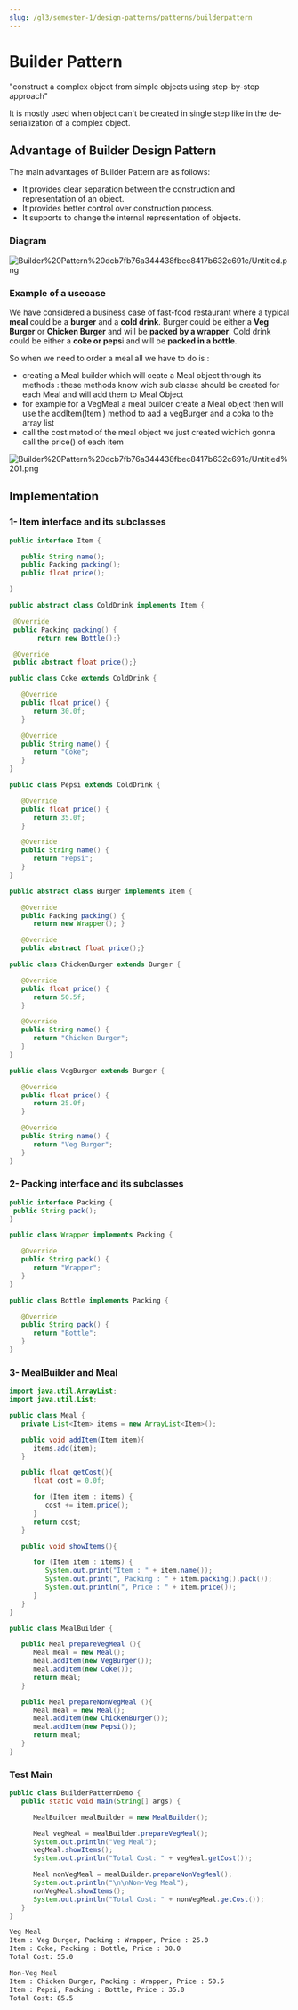 ```yaml
---
slug: /gl3/semester-1/design-patterns/patterns/builderpattern
---
```


# Builder Pattern

"construct a complex object from simple objects using step-by-step approach"

It is mostly used when object can't be created in single step like in the de-serialization of a complex object.

## Advantage of Builder Design Pattern

The main advantages of Builder Pattern are as follows:

- It provides clear separation between the construction and representation of an object.
- It provides better control over construction process.
- It supports to change the internal representation of objects.

### Diagram

![Builder%20Pattern%20dcb7fb76a344438fbec8417b632c691c/Untitled.png](Builder%20Pattern%20dcb7fb76a344438fbec8417b632c691c/Untitled.png)

### Example of a usecase

We have considered a business case of fast-food restaurant where a typical **meal** could be a **burger** and a **cold drink**. Burger could be either a **Veg Burger** or **Chicken Burger** and will be **packed by a wrapper**. Cold drink could be either a **coke or peps**i and will be **packed in a bottle**.

So when we need to order a meal all we have to do is :

- creating a Meal builder which will ceate a Meal object through its methods : these methods know wich sub classe should be created for each Meal and will add them to Meal Object
- for example for a VegMeal a meal builder create a Meal object then will use the addItem(Item ) method to aad a vegBurger and a coka to the array list
- call the cost metod of the meal object we just created wichich gonna call the price() of each item

![Builder%20Pattern%20dcb7fb76a344438fbec8417b632c691c/Untitled%201.png](Builder%20Pattern%20dcb7fb76a344438fbec8417b632c691c/Untitled%201.png)

## Implementation

### 1- Item interface and its subclasses

```java
public interface Item {

   public String name();
   public Packing packing();
   public float price();

}
```

```java
public abstract class ColdDrink implements Item {

 @Override
 public Packing packing() {
       return new Bottle();}

 @Override
 public abstract float price();}
```

```java
public class Coke extends ColdDrink {

   @Override
   public float price() {
      return 30.0f;
   }

   @Override
   public String name() {
      return "Coke";
   }
}
```

```java
public class Pepsi extends ColdDrink {

   @Override
   public float price() {
      return 35.0f;
   }

   @Override
   public String name() {
      return "Pepsi";
   }
}
```

```java
public abstract class Burger implements Item {

   @Override
   public Packing packing() {
      return new Wrapper(); }

   @Override
   public abstract float price();}
```

```java
public class ChickenBurger extends Burger {

   @Override
   public float price() {
      return 50.5f;
   }

   @Override
   public String name() {
      return "Chicken Burger";
   }
}
```

```java
public class VegBurger extends Burger {

   @Override
   public float price() {
      return 25.0f;
   }

   @Override
   public String name() {
      return "Veg Burger";
   }
}
```

### 2- Packing interface and its subclasses

```java
public interface Packing {
 public String pack();
}
```

```java
public class Wrapper implements Packing {

   @Override
   public String pack() {
      return "Wrapper";
   }
}
```

```java
public class Bottle implements Packing {

   @Override
   public String pack() {
      return "Bottle";
   }
}
```

### 3- MealBuilder and Meal

```java
import java.util.ArrayList;
import java.util.List;

public class Meal {
   private List<Item> items = new ArrayList<Item>();

   public void addItem(Item item){
      items.add(item);
   }

   public float getCost(){
      float cost = 0.0f;

      for (Item item : items) {
         cost += item.price();
      }
      return cost;
   }

   public void showItems(){

      for (Item item : items) {
         System.out.print("Item : " + item.name());
         System.out.print(", Packing : " + item.packing().pack());
         System.out.println(", Price : " + item.price());
      }
   }
}
```

```java
public class MealBuilder {

   public Meal prepareVegMeal (){
      Meal meal = new Meal();
      meal.addItem(new VegBurger());
      meal.addItem(new Coke());
      return meal;
   }

   public Meal prepareNonVegMeal (){
      Meal meal = new Meal();
      meal.addItem(new ChickenBurger());
      meal.addItem(new Pepsi());
      return meal;
   }
}
```

### Test Main

```java
public class BuilderPatternDemo {
   public static void main(String[] args) {

      MealBuilder mealBuilder = new MealBuilder();

      Meal vegMeal = mealBuilder.prepareVegMeal();
      System.out.println("Veg Meal");
      vegMeal.showItems();
      System.out.println("Total Cost: " + vegMeal.getCost());

      Meal nonVegMeal = mealBuilder.prepareNonVegMeal();
      System.out.println("\n\nNon-Veg Meal");
      nonVegMeal.showItems();
      System.out.println("Total Cost: " + nonVegMeal.getCost());
   }
}
```

```bash
Veg Meal
Item : Veg Burger, Packing : Wrapper, Price : 25.0
Item : Coke, Packing : Bottle, Price : 30.0
Total Cost: 55.0

Non-Veg Meal
Item : Chicken Burger, Packing : Wrapper, Price : 50.5
Item : Pepsi, Packing : Bottle, Price : 35.0
Total Cost: 85.5
```
